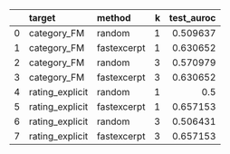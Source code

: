 |    | target          | method      |   k |   test_auroc |
|---:|:----------------|:------------|----:|-------------:|
|  0 | category_FM     | random      |   1 |     0.509637 |
|  1 | category_FM     | fastexcerpt |   1 |     0.630652 |
|  2 | category_FM     | random      |   3 |     0.570979 |
|  3 | category_FM     | fastexcerpt |   3 |     0.630652 |
|  4 | rating_explicit | random      |   1 |     0.5      |
|  5 | rating_explicit | fastexcerpt |   1 |     0.657153 |
|  6 | rating_explicit | random      |   3 |     0.506431 |
|  7 | rating_explicit | fastexcerpt |   3 |     0.657153 |